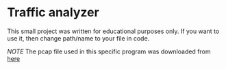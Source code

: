 # Traffic analyzer

This small project was written for educational purposes only. If you want to use it, then change path/name to your file in code.

*NOTE* The pcap file used in this specific program was downloaded from [here](www.github.com/tturba/wireshark)
